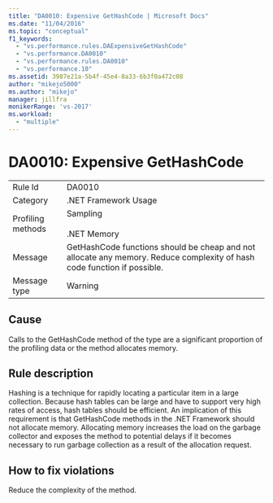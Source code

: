 ```yaml
---
title: "DA0010: Expensive GetHashCode | Microsoft Docs"
ms.date: "11/04/2016"
ms.topic: "conceptual"
f1_keywords:
  - "vs.performance.rules.DAExpensiveGetHashCode"
  - "vs.performance.DA0010"
  - "vs.performance.rules.DA0010"
  - "vs.performance.10"
ms.assetid: 3987e21a-5b4f-45e4-8a33-6b3f0a472c08
author: "mikejo5000"
ms.author: "mikejo"
manager: jillfra
monikerRange: 'vs-2017'
ms.workload:
  - "multiple"
---
```

# DA0010: Expensive GetHashCode

|||
|-|-|
|Rule Id|DA0010|
|Category|.NET Framework Usage|
|Profiling methods|Sampling<br /><br /> .NET Memory|
|Message|GetHashCode functions should be cheap and not allocate any memory. Reduce complexity of hash code function if possible.|
|Message type|Warning|

## Cause
 Calls to the GetHashCode method of the type are a significant proportion of the profiling data or the method allocates memory.

## Rule description
 Hashing is a technique for rapidly locating a particular item in a large collection. Because hash tables can be large and have to support very high rates of access, hash tables should be efficient. An implication of this requirement is that GetHashCode methods in the .NET Framework should not allocate memory. Allocating memory increases the load on the garbage collector and exposes the method to potential delays if it becomes necessary to run garbage collection as a result of the allocation request.

## How to fix violations
 Reduce the complexity of the method.
